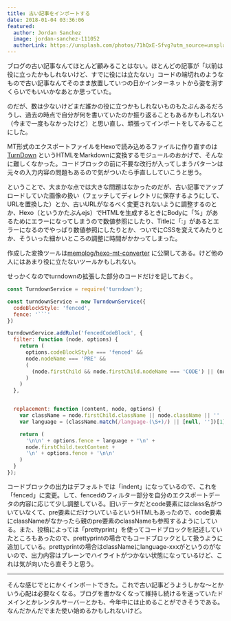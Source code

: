 ```yaml
---
title: 古い記事をインポートする
date: 2018-01-04 03:36:06
featured:
  author: Jordan Sanchez
  image: jordan-sanchez-111052
  authorLink: https://unsplash.com/photos/71hQxE-Sfvg?utm_source=unsplash&utm_medium=referral&utm_content=creditCopyText
---
```

ブログの古い記事なんてほとんど顧みることはない。ほとんどの記事が「以前は役に立ったかもしれないけど、すでに役には立たない」コードの端切れのようなもので古い記事なんてそのまま放置していつの日かインターネットから姿を消すくらいでもいいかなあとか思っていた。

のだが、数は少ないけどまだ誰かの役に立つかもしれないものもたぶんあるだろうし、過去の時点で自分が何を書いていたのか振り返ることもあるかもしれない（今まで一度もなかったけど）と思い直し、頑張ってインポートをしてみることにした。
<!-- more -->
MT形式のエクスポートファイルをHexoで読み込めるファイルに作り直すのは[TurnDown](https://github.com/domchristie/turndown) というHTMLをMarkdownに変換するモジュールのおかげで、そんなに難しくなかった。コードブロックの前に不要な改行が入ってしまうパターンは元々の入力内容の問題もあるので気がついたら手直ししていこうと思う。

ということで、大まかな点では大きな問題はなかったのだが、古い記事でアップロードしていた画像の扱い（フェッチしてディレクトリに保存するようにして、URLを置換した）とか、古いURLがなるべく変更されないように調整するのとか、Hexo（というかたぶんejs）でHTMLを生成するときにBodyに「&#x25;」があるためにエラーになってしまうので数値参照にしたり、Titleに「:」があるとエラーになるのでやっぱり数値参照にしたりとか、ついでにCSSを変えてみたりとか、そういった細かいところの調整に時間がかかってしまった。

作成した変換ツールは[memolog/hexo-mt-converter](https://github.com/memolog/hexo-mt-converter) に公開してある。けど他の人にはあまり役に立たないツールかもしれない。

せっかくなのでturndownの拡張した部分のコードだけを記しておく。

```javascript
const TurndownService = require('turndown');

const turndownService = new TurndownService({
  codeBlockStyle: 'fenced',
  fence: '```'
})

turndownService.addRule('fencedCodeBlock', {
  filter: function (node, options) {
    return (
      options.codeBlockStyle === 'fenced' &&
      node.nodeName === 'PRE' &&
      (
        (node.firstChild && node.firstChild.nodeName === 'CODE') || (node.className === 'prettyprint')
      )
    )
  },


  replacement: function (content, node, options) {
    var className = node.firstChild.className || node.className || ''
    var language = (className.match(/language-(\S+)/) || [null, ''])[1]

    return (
      '\n\n' + options.fence + language + '\n' +
      node.firstChild.textContent +
      '\n' + options.fence + '\n\n'
    )
  }
});
```

コードブロックの出力はデフォルトでは「indent」になっているので、これを「fenced」に変更。して、fencedのフィルター部分を自分のエクスポートデータの内容に応じて少し調整している。旧いデータだとcode要素にはclass名がついていなくて、pre要素にだけついているというHTMLもあったので、code要素にclassNameがなかったら親のpre要素のclassNameも参照するようにしている。また、投稿によっては「prettyprint」を使ってコードブロックを記述していたところもあったので、prettyprintの場合でもコードブロックとして扱うように追加している。prettyprintの場合はclassNameにlanguage-xxxがというのがないので、出力内容はプレーンでハイライトがつかない状態になっているけど、これは気が向いたら直そうと思う。

----

そんな感じでとにかくインポートできた。これで古い記事どうようしかな〜とかいう心配は必要なくなる。ブログを書かなくなって維持し続けるを迷っていたドメインとかレンタルサーバーとかも、今年中には止めることができそうである。なんだかんだでまた使い始めるかもしれないけど。
